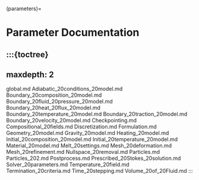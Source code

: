 (parameters)=
# Parameter Documentation

:::{toctree}
---
maxdepth: 2
---
global.md
Adiabatic_20conditions_20model.md
Boundary_20composition_20model.md
Boundary_20fluid_20pressure_20model.md
Boundary_20heat_20flux_20model.md
Boundary_20temperature_20model.md
Boundary_20traction_20model.md
Boundary_20velocity_20model.md
Checkpointing.md
Compositional_20fields.md
Discretization.md
Formulation.md
Geometry_20model.md
Gravity_20model.md
Heating_20model.md
Initial_20composition_20model.md
Initial_20temperature_20model.md
Material_20model.md
Melt_20settings.md
Mesh_20deformation.md
Mesh_20refinement.md
Nullspace_20removal.md
Particles.md
Particles_202.md
Postprocess.md
Prescribed_20Stokes_20solution.md
Solver_20parameters.md
Temperature_20field.md
Termination_20criteria.md
Time_20stepping.md
Volume_20of_20Fluid.md
:::

